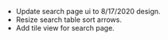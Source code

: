 - Update search page ui to 8/17/2020 design.
- Resize search table sort arrows.
- Add tile view for search page.
